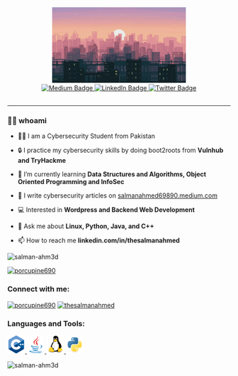 <div id="header" align="center">
  <img src="https://raw.githubusercontent.com/salman-ahm3d/salman-ahm3d/main/509848-Pixel-Art-Pixel.png" alt="Cool Pixel Art" width=60% height=60%>
  <div id="badges">
  <a href="https://salmanahmed69890.medium.com/">
    <img src="https://img.shields.io/badge/Medium-black?logo=medium&logoColor=white&style=for-the-badge" alt="Medium Badge"/>
  </a>
  <a href="https://www.linkedin.com/in/thesalmanahmed/">
  <img src="https://img.shields.io/badge/LinkedIn-blue?style=for-the-badge&logo=linkedin&logoColor=white" alt="LinkedIn Badge"/>
  </a>
  <a href="https://twitter.com/porcupine690">
  <img src="https://img.shields.io/badge/Twitter-blue?style=for-the-badge&logo=twitter&logoColor=white" alt="Twitter Badge"/><br>
    <img src="https://komarev.com/ghpvc/?username=salman-ahm3d&style=flat-square&color=blue" alt=""/>
  </a>
</div>
  </div>
  <hr>

### 👨‍💻 whoami
- 👨‍🎓 I am a Cybersecurity Student from Pakistan

- 🔒 I practice my cybersecurity skills by doing boot2roots from **Vulnhub and TryHackme**

- 🌱 I’m currently learning **Data Structures and Algorithms, Object Oriented Programming and InfoSec**

- 📝 I write cybersecurity articles on [salmanahmed69890.medium.com](salmanahmed69890.medium.com)

- 💻 Interested in **Wordpress and Backend Web Development**

- 💬 Ask me about **Linux, Python, Java, and C++**

- 📫 How to reach me **linkedin.com/in/thesalmanahmed**


<p align="left"> <img src="https://komarev.com/ghpvc/?username=salman-ahm3d&label=Profile%20views&color=0e75b6&style=flat" alt="salman-ahm3d" /> </p>

<p align="left"> <a href="https://twitter.com/porcupine690" target="blank"><img src="https://img.shields.io/twitter/follow/porcupine690?logo=twitter&style=for-the-badge" alt="porcupine690" /></a> </p>

<h3 align="left">Connect with me:</h3>
<p align="left">
<a href="https://twitter.com/porcupine690" target="blank"><img align="center" src="https://raw.githubusercontent.com/rahuldkjain/github-profile-readme-generator/master/src/images/icons/Social/twitter.svg" alt="porcupine690" height="30" width="40" /></a>
<a href="https://linkedin.com/in/thesalmanahmed" target="blank"><img align="center" src="https://raw.githubusercontent.com/rahuldkjain/github-profile-readme-generator/master/src/images/icons/Social/linked-in-alt.svg" alt="thesalmanahmed" height="30" width="40" /></a>
</p>

<h3 align="left">Languages and Tools:</h3>
<p align="left"> <a href="https://www.w3schools.com/cpp/" target="_blank" rel="noreferrer"> <img src="https://raw.githubusercontent.com/devicons/devicon/master/icons/cplusplus/cplusplus-original.svg" alt="cplusplus" width="40" height="40"/> </a> <a href="https://www.java.com" target="_blank" rel="noreferrer"> <img src="https://raw.githubusercontent.com/devicons/devicon/master/icons/java/java-original.svg" alt="java" width="40" height="40"/> </a> <a href="https://www.linux.org/" target="_blank" rel="noreferrer"> <img src="https://raw.githubusercontent.com/devicons/devicon/master/icons/linux/linux-original.svg" alt="linux" width="40" height="40"/> </a> <a href="https://www.python.org" target="_blank" rel="noreferrer"> <img src="https://raw.githubusercontent.com/devicons/devicon/master/icons/python/python-original.svg" alt="python" width="40" height="40"/> </a> </p>

<p><img align="center" src="https://github-readme-stats.vercel.app/api/top-langs?username=salman-ahm3d&show_icons=true&locale=en&layout=compact" alt="salman-ahm3d" /></p>




<!--
**salman-ahm3d/salman-ahm3d** is a ✨ _special_ ✨ repository because its `README.md` (this file) appears on your GitHub profile.

Here are some ideas to get you started:

- 🔭 I’m currently working on ...
- 🌱 I’m currently learning ...
- 👯 I’m looking to collaborate on ...
- 🤔 I’m looking for help with ...
- 💬 Ask me about ...
- 📫 How to reach me: ...
- 😄 Pronouns: ...
- ⚡ Fun fact: ...
-->
